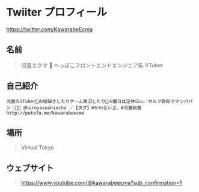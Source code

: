 # Twiiter プロフィール

<https://twitter.com/KawarabeEcma>

## 名前

> 河童エクマ 🥒 へっぽこフロントエンドエンジニア系 VTuber

## 自己紹介

```
河童のVTuber🥒お絵描きしたりゲーム実況したり🥒火曜日は定休日💤／セルフ野郎ママンパパン：🍣🍵 @hiroyasushiocha ／【タグ】#かわらいぶ、#河童絵巻 http://potofu.me/kawarabeecma
```

## 場所

> Virtual Tokyo

## ウェブサイト

> https://www.youtube.com/@kawarabeecma?sub_confirmation=1
